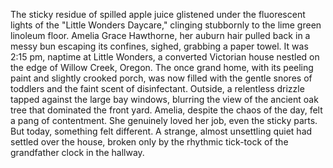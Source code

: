 The sticky residue of spilled apple juice glistened under the fluorescent lights of the "Little Wonders Daycare," clinging stubbornly to the lime green linoleum floor.  Amelia Grace Hawthorne, her auburn hair pulled back in a messy bun escaping its confines, sighed, grabbing a paper towel.  It was 2:15 pm, naptime at Little Wonders, a converted Victorian house nestled on the edge of Willow Creek, Oregon. The once grand home, with its peeling paint and slightly crooked porch, was now filled with the gentle snores of toddlers and the faint scent of disinfectant.  Outside, a relentless drizzle tapped against the large bay windows, blurring the view of the ancient oak tree that dominated the front yard.  Amelia, despite the chaos of the day, felt a pang of contentment.  She genuinely loved her job, even the sticky parts. But today, something felt different. A strange, almost unsettling quiet had settled over the house, broken only by the rhythmic tick-tock of the grandfather clock in the hallway.
